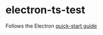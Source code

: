 # electron-ts-test
Follows the Electron [quick-start guide](https://www.electronjs.org/docs/latest/tutorial/quick-start)
